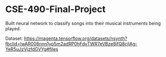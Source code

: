 # CSE-490-Final-Project
Built neural network to classify songs into their musical instruments being played.

Dataset: https://magenta.tensorflow.org/datasets/nsynth?fbclid=IwAR008nnn1yp5m2adRP0hFdvTWR7eVBze8jfQ8cjlAg-YeR5uJzVjzfdGVYg#files
